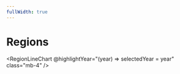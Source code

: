 ```yaml
---
fullWidth: true
---
```


<script setup lang="ts">
import { ref } from 'vue';
import RegionLineChart from '@/components/RegionLineChart.vue'
import Listbox from '@/theme/Listbox.vue'
import RegionTable from '@/components/RegionTable.vue'

import { data as results } from "@/results.data";

const availableYears = Object.keys(results).map(Number)  
const selectedYear = ref<number>(Math.max(...availableYears));
</script>

# Regions

<RegionLineChart @highlightYear="(year) => selectedYear = year" class="mb-4" />


<Listbox v-model="selectedYear" :items="availableYears" class="w-28 sm:w-24 my-4" />

<RegionTable :year="selectedYear" />
